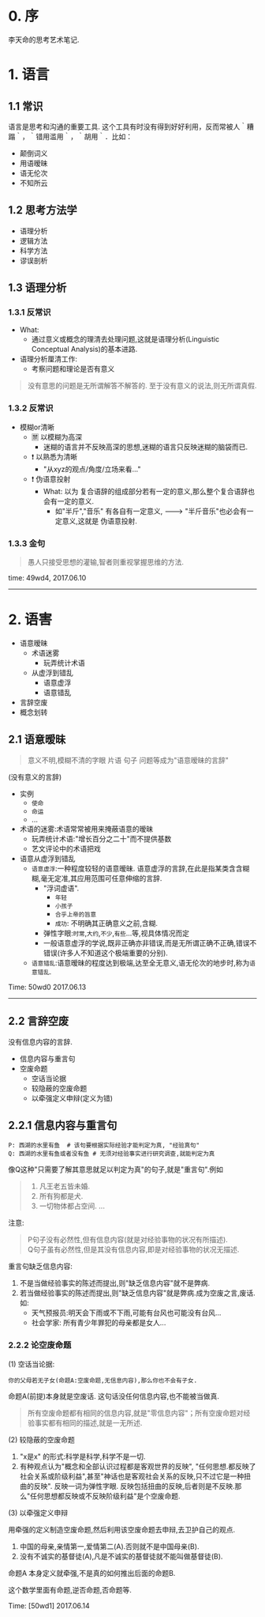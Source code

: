 # 0. 序

李天命的思考艺术笔记.

# 1. 语言

## 1.1 常识

语言是思考和沟通的重要工具. 这个工具有时没有得到好好利用，反而常被人｀糟蹋｀，｀错用滥用｀，｀胡用｀．比如：

- 颠倒词义
- 用语暧昧
- 语无伦次
- 不知所云

## 1.2 思考方法学

- 语理分析
- 逻辑方法
- 科学方法
- 谬误剖析

## 1.3 语理分析

### 1.3.1 反常识

- What:
  - 通过意义或概念的理清去处理问题,这就是语理分析(Linguistic Conceptual Analysis)的基本进路.
- 语理分析厘清工作:
  - 考察问题和理论是否有意义

> 没有意思的问题是无所谓解答不解答的. 至于没有意义的说法,则无所谓真假.

### 1.3.2 反常识

- 模糊or清晰
  - :u7981: 以模糊为高深
    - 迷糊的语言并不反映高深的思想,迷糊的语言只反映迷糊的脑袋而已.
  - :exclamation: 以熟悉为清晰
    - "从xyz的观点/角度/立场来看..."
  - :exclamation: 伪语意投射
    - What: 以为 复合语辞的组成部分若有一定的意义,那么整个复合语辞也会有一定的意义.
      - 如"半斤","音乐" 有各自有一定意义, ---> "半斤音乐"也必会有一定意义,这就是 伪语意投射.

### 1.3.3 金句

> 愚人只接受思想的灌输,智者则重视掌握思维的方法.

time: 49wd4, 2017.06.10

---

# 2. 语害

- 语意暧昧
  - 术语迷雾
    - 玩弄统计术语
  - 从虚浮到错乱
    - 语意虚浮
    - 语意错乱
- 言辞空废
- 概念划转

## 2.1 语意暧昧

> 意义不明,模糊不清的字眼 片语 句子 问题等成为"语意暧昧的言辞"

(没有意义的言辞)

- 实例
  - `使命`
  - `命运`
  - ...
- 术语的迷雾:术语常常被用来掩蔽语意的暧昧
  - 玩弄统计术语:"增长百分之二十"而不提供基数
  - 艺文评论中的术语把戏
- 语意从虚浮到错乱
  - `语意虚浮`:一种程度较轻的语意暧昧. 语意虚浮的言辞,在此是指某类含含糊糊,毫无定准,其应用范围可任意伸缩的言辞.
    - "浮词虚语".
      - `年轻`
      - `小孩子`
      - `合乎上帝的旨意`
      - `成功`: 不明确其正确意义之前,含糊.
    - 弹性字眼:`时常`,`大约`,`不少`,`有些`...等,视具体情况而定
    - 一般语意虚浮的学说,既非正确亦非错误,而是无所谓正确不正确,错误不错误(许多人不知道这个极端重要的分别).
  - `语意错乱`:语意暧昧的程度达到极端,达至全无意义,语无伦次的地步时,称为`语意错乱`.

Time: 50wd0 2017.06.13

---

## 2.2 言辞空废

没有信息内容的言辞.

- 信息内容与重言句
- 空废命题
  - 空话当论据
  - 较隐蔽的空废命题
  - 以牵强定义申辩(定义为错)

## 2.2.1 信息内容与重言句

```
P: 西湖的水里有鱼  # 该句要根据实际经验才能判定为真, "经验真句"
Q: 西湖的水里有鱼或者没有鱼 # 无须对经验事实进行研究调查,就能判定为真
```

像Q这种"只需要了解其意思就足以判定为真"的句子,就是"重言句".例如

> 1. 凡王老五皆未婚.
> 2. 所有狗都是犬.
> 3. 一切物体都占空间.
> ...

注意:

> P句子没有必然性,但有信息内容(就是对经验事物的状况有所描述).  
> Q句子虽有必然性,但是其没有信息内容,即是对经验事物的状况无描述.

重言句缺乏信息内容:

1. 不是当做经验事实的陈述而提出,则"缺乏信息内容"就不是弊病.
2. 若当做经验事实的陈述而提出,则"缺乏信息内容"就是弊病.成为空废之言,废话. 如:
    - 天气预报员:明天会下雨或不下雨,可能有台风也可能没有台风...
    - 社会学家: 所有青少年罪犯的母亲都是女人...

### 2.2.2 论空废命题

(1) 空话当论据:

```
你的父母若无子女(命题A:空废命题,无信息内容),那么你也不会有子女.
```

命题A(前提)本身就是空废话. 这句话没任何信息内容,也不能被当做真.

> 所有空废命题都有相同的信息内容,就是"零信息内容"；所有空废命题对经验事实都有相同的描述,就是一无所述.

(2) 较隐蔽的空废命题

>
1. "x是x" 的形式:科学是科学,科学不是一切.
2. 有种观点认为"概念和全部认识过程都是客观世界的反映", "任何思想.都反映了社会关系或阶级利益",甚至"神话也是客观社会关系的反映,只不过它是一种扭曲的反映".
    反映一词为弹性字眼. 反映包括扭曲的反映,后者则是不反映.那么"任何思想都反映或不反映阶级利益"是个空废命题.

(3) 以牵强定义申辩

用牵强的定义制造空废命题,然后利用该空废命题去申辩,去卫护自己的观点.

>
1. 中国的母亲,亲情第一,爱情第二(A).否则就不是中国母亲(B).
2. 没有不诚实的基督徒(A),凡是不诚实的基督徒就不能叫做基督徒(B).

命题A 本身定义就牵强,不是真的如何推出后面的命题B.

这个数学里面有命题,逆否命题,否命题等.

Time: [50wd1] 2017.06.14
